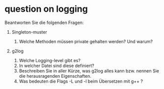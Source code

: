 # question on logging
Beantworten Sie die folgenden Fragen:

1. Singleton-muster
	1. Welche Methoden müssen private gehalten werden? Und warum?

2. g2log
	1. Welche Logging-level gibt es?
	2. In welcher Datei sind diese definiert?
	3. Beschreiben Sie in aller Kürze, was g2log alles kann bzw. nennen Sie die
herausragenden Eigenschaften.
	4. Was bedeuten die Flags -L und -l beim Übersetzen mit g++ ?

